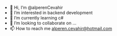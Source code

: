 - 👋 Hi, I’m @alperenCevahir
- 👀 I’m interested in backend development
- 🌱 I’m currently learning c#
- 💞️ I’m looking to collaborate on ...
- 📫 How to reach me alperen.cevahir@hotmail.com

<!---
alperenCevahir/alperenCevahir is a ✨ special ✨ repository because its `README.md` (this file) appears on your GitHub profile.
You can click the Preview link to take a look at your changes.
--->
